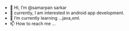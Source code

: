 - 👋 Hi, I’m @samarpan sarkar
- 👀 currently, I am interested in android app development.
- 🌱 I’m currently learning ...java,xml.
- 📫 How to reach me ...

<!---
samarpansarkar/samarpansarkar is a ✨ special ✨ repository because its `README.md` (this file) appears on your GitHub profile.
You can click the Preview link to take a look at your changes.
--->
